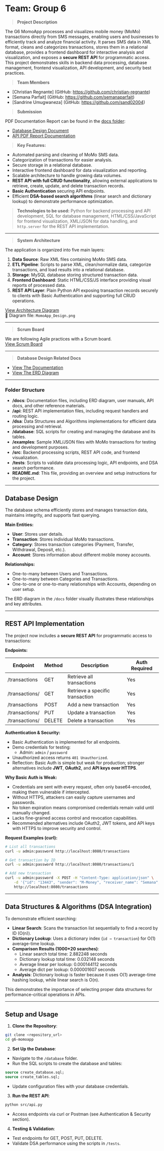 # Team: Group 6

>**Project Description**

The G6 MomoApp processes and visualizes mobile money (MoMo) transactions directly from SMS messages, enabling users and businesses to efficiently track and analyze financial activity. It parses SMS data in XML format, cleans and categorizes transactions, stores them in a relational database, provides a frontend dashboard for interactive analysis and visualization, and exposes a **secure REST API** for programmatic access. This project demonstrates skills in backend data processing, database management, frontend visualization, API development, and security best practices.

>**Team Members**

- [Christian Regnante] (GitHub: https://github.com/christian-regnante)  
- [Semana Parfait] (GitHub: https://github.com/semanaparfait)  
- [Sandrine Umugwaneza] (GitHub: https://github.com/sand02004)

>**Submission**

PDF Documentation Report can be found in the [docs folder](<docs/>):
- [Database Design Document](<docs/DatabaseDesign_Document.pdf>)
- [API PDF Report Documentation](<docs/API_Documentation.pdf>)

>**Key Features:**  

* Automated parsing and cleaning of MoMo SMS data.  
* Categorization of transactions for easier analysis.  
* Secure storage in a relational database.  
* Interactive frontend dashboard for data visualization and reporting.  
* Scalable architecture to handle growing data volumes.  
* **REST API with full CRUD functionality**, allowing external applications to retrieve, create, update, and delete transaction records.  
* **Basic Authentication** securing API endpoints.  
* Efficient **DSA-based search algorithms** (linear search and dictionary lookup) to demonstrate performance optimization.

>**Technologies to be used:** Python for backend processing and API development, SQL for database management, HTML/CSS/JavaScript for frontend visualization, XML/JSON for data handling, and `http.server` for the REST API implementation.

---

>**System Architecture**

The application is organized into five main layers:

1. **Data Source**: Raw XML files containing MoMo SMS data.  
2. **ETL Pipeline**: Scripts to parse XML, clean/normalize data, categorize transactions, and load results into a relational database.  
3. **Storage**: MySQL database storing structured transaction data.  
4. **Frontend Dashboard**: Static HTML/CSS/JS interface providing visual reports of processed data.  
5. **REST API Layer**: Plain Python API exposing transaction records securely to clients with Basic Authentication and supporting full CRUD operations.

[View Architecture Diagram](<MomoApp_Design.png>)  
📂 Diagram file: `MomoApp_Design.png`  

---

>**Scrum Board**

We are following Agile practices with a Scrum board.  
[View Scrum Board](<https://github.com/users/Christian-Regnante/projects/5>)  

---

>**Database Design Related Docs**

* [View The Documentation](<docs/DatabaseDesign_Document.pdf>)  
* [View The ERD Diagram](<docs/erd_diagram.jpeg>)  

---

### Folder Structure

* **/docs**: Documentation files, including ERD diagram, user manuals, API docs, and other reference materials.
* **/api**: REST API implementation files, including request handlers and routing logic.
* **/dsa**: Data Structures and Algorithms implementations for efficient data processing and retrieval.
* **/database**: SQL scripts for creating and managing the database and its tables.  
* **/examples**: Sample XML/JSON files with MoMo transactions for testing and development purposes.  
* **/src**: Backend processing scripts, REST API code, and frontend visualization.  
* **/tests**: Scripts to validate data processing logic, API endpoints, and DSA search performance.  
* **README.md**: This file, providing an overview and setup instructions for the project.  

---

## Database Design

The database schema efficiently stores and manages transaction data, maintains integrity, and supports fast querying.

**Main Entities:**

* **User**: Stores user details.  
* **Transaction**: Stores individual MoMo transactions.  
* **Category**: Stores transaction categories (Payment, Transfer, Withdrawal, Deposit, etc.).  
* **Account**: Stores information about different mobile money accounts.  

**Relationships:**

* One-to-many between Users and Transactions.  
* One-to-many between Categories and Transactions.  
* One-to-one or one-to-many relationships with Accounts, depending on user setup.  

The ERD diagram in the `/docs` folder visually illustrates these relationships and key attributes.

---

## REST API Implementation

The project now includes a **secure REST API** for programmatic access to transactions:

**Endpoints:**

| Endpoint | Method | Description | Auth Required |
|----------|--------|-------------|---------------|
| /transactions | GET | Retrieve all transactions | Yes |
| /transactions/<id> | GET | Retrieve a specific transaction | Yes |
| /transactions | POST | Add a new transaction | Yes |
| /transactions/<id> | PUT | Update a transaction | Yes |
| /transactions/<id> | DELETE | Delete a transaction | Yes |

**Authentication & Security:**

* Basic Authentication is implemented for all endpoints.  
* Demo credentials for testing:  
  - Admin: `admin` / `password`  
* Unauthorized access returns `401 Unauthorized`.  
* Reflection: Basic Auth is simple but weak for production; stronger alternatives include **JWT**, **OAuth2**, and **API keys over HTTPS**.

**Why Basic Auth is Weak:**

* Credentials are sent with every request, often only base64-encoded, making them vulnerable if intercepted.  
* Without HTTPS, attackers can easily capture usernames and passwords.  
* No token expiration means compromised credentials remain valid until manually changed.  
* Lacks fine-grained access control and revocation capabilities.  
* Recommended alternatives include OAuth2, JWT tokens, and API keys with HTTPS to improve security and control.

**Request Examples (curl):**

```bash
# List all transactions
curl -u admin:password http://localhost:8080/transactions

# Get transaction by ID
curl -u admin:password http://localhost:8080/transactions/1

# Add new transaction
curl -u admin:password -X POST -H "Content-Type: application/json" \
    -d '{"id": "13443", "sender": "M-Money", "receiver_name": "Semana", "receiver_phone": null, "amount": 600000.0, "type": "payment", "timestamp": "1715369560245", "body": "TxId: 51732411227. Your payment of 600000 RWF to Samuel Carter 95464 has been completed at 2024-05-10 21:32:32. Your new balance: 987400 RWF. Fee was 0 RWF.Kanda*182*16# wiyandikishe muri poromosiyo ya BivaMoMotima, ugire amahirwe yo gutsindira ibihembo bishimishije."}' \
    http://localhost:8080/transactions
```

---

## Data Structures & Algorithms (DSA Integration)

To demonstrate efficient searching:

* **Linear Search**: Scans the transaction list sequentially to find a record by ID (O(n)).  
* **Dictionary Lookup**: Uses a dictionary index (`id → transaction`) for O(1) average-time lookup.  
* **Comparison Results (1000*20 searches)**:
  - Linear search total time: 2.882248 seconds  
  - Dictionary lookup total time: 0.032148 seconds  
  - Average linear per lookup: 0.000144112 seconds  
  - Average dict per lookup: 0.000001607 seconds  
* **Analysis**: Dictionary lookup is faster because it uses O(1) average-time hashing lookup, while linear search is O(n).  

This demonstrates the importance of selecting proper data structures for performance-critical operations in APIs.

---

## Setup and Usage

1. **Clone the Repository**:

```bash
git clone <repository_url>
cd g6-momoapp
```

2. **Set Up the Database**:

* Navigate to the `/database` folder.  
* Run the SQL scripts to create the database and tables:

```sql
source create_database.sql;
source create_tables.sql;
```

* Update configuration files with your database credentials.

3. **Run the REST API**:

```bash
python src/api.py
```

* Access endpoints via curl or Postman (see Authentication & Security section).  

4. **Testing & Validation**:

* Test endpoints for GET, POST, PUT, DELETE.  
* Validate DSA performance using the scripts in `/tests`.